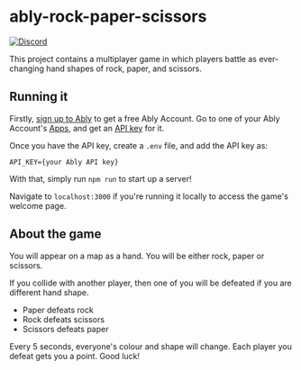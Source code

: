 # ably-rock-paper-scissors

[![Discord](https://img.shields.io/discord/413156098993029120.svg)](https://discord.gg/7qWKqdQWYB) 

This project contains a multiplayer game in which players battle as ever-changing hand shapes of rock, paper, and scissors.

## Running it

Firstly, [sign up to Ably](https://ably.com/signup) to get a free Ably Account. Go to one of your Ably Account's [Apps](https://ably.com/accounts/any/apps/any), and get an [API key](https://ably.com/accounts/any/apps/any/app_keys) for it.

Once you have the API key, create a `.env` file, and add the API key as:

```
API_KEY={your Ably API key}
```

With that, simply run `npm run` to start up a server!

Navigate to `localhost:3000` if you're running it locally to access the game's welcome page.

## About the game
You will appear on a map as a hand. You will be either rock, paper or scissors.

If you collide with another player, then one of you will be defeated if you are different hand shape.

* Paper defeats rock
* Rock defeats scissors
* Scissors defeats paper

Every 5 seconds, everyone's colour and shape will change. Each player you defeat gets you a point. Good luck!

